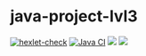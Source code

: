 # java-project-lvl3

[![hexlet-check](https://github.com/AlexandrKananadze/java-project-lvl3/actions/workflows/hexlet-check.yml/badge.svg)](https://github.com/AlexandrKananadze/java-project-lvl3/actions/workflows/hexlet-check.yml)
[![Java CI](https://github.com/AlexandrKananadze/java-project-lvl3/actions/workflows/main.yml/badge.svg)](https://github.com/AlexandrKananadze/java-project-lvl3/actions/workflows/main.yml)
<a href="https://codeclimate.com/github/AlexandrKananadze/java-project-lvl3/maintainability"><img src="https://api.codeclimate.com/v1/badges/a34f670a340d5ac2b6d5/maintainability" /></a>
<a href="https://codeclimate.com/github/AlexandrKananadze/java-project-lvl3/test_coverage"><img src="https://api.codeclimate.com/v1/badges/a34f670a340d5ac2b6d5/test_coverage" /></a>

